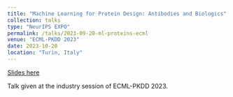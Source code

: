 ```yaml
---
title: "Machine Learning for Protein Design: Antibodies and Biologics"
collection: talks
type: "NeurIPS EXPO"
permalink: /talks/2023-09-20-ml-proteins-ecml
venue: "ECML-PKDD 2023"
date: 2023-10-20
location: "Turin, Italy"
---
```


[Slides here](https://www.slideshare.net/slideshow/machine-learning-for-protein-design-antibodies-and-biologics/269245965)

Talk given at the industry session of ECML-PKDD 2023.
